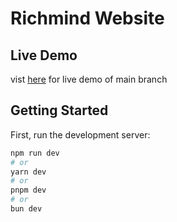 # Richmind Website

## Live Demo
vist [here](https://rich-mind-demo.vercel.app/) for live demo of main branch

## Getting Started

First, run the development server:

```bash
npm run dev
# or
yarn dev
# or
pnpm dev
# or
bun dev
```
